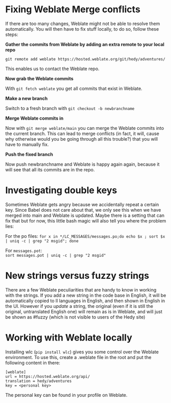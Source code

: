 # Fixing Weblate Merge conflicts

If there are too many changes, Weblate might not be able to resolve them automatically. You will then have to fix stuff locally, to do so, follow these steps:

**Gather the commits from Weblate by adding an extra remote to your local repo**

`git remote add weblate https://hosted.weblate.org/git/hedy/adventures/`

This enables us to contact the Weblate repo.

**Now grab the Weblate commits**

With `git fetch weblate` you get all commits that exist in Weblate.

**Make a new branch**

Switch to a fresh branch with `git checkout -b newbranchname`

**Merge Weblate commits in**

Now with `git merge weblate/main` you can merge the Weblate commits into the current branch. This can lead to merge conflicts (in fact, it will, cause why otherwise would you be going through all this trouble?) that you will have to manually fix.

**Push the fixed branch**

Now push newbranchname and Weblate is happy again again, because it will see that all its commits are in the repo.

# Investigating double keys

Sometimes Weblate gets angry because we accidentally repeat a certain key. Since Babel does not care about that, we only see this when we have merged into main and Weblate is updated. Maybe there is a setting that can fix that but for now, this little bash magic will also tell you where the problem lies:

For the po files:
`for x in */LC_MESSAGES/messages.po;do echo $x ; sort $x | uniq -c | grep "2 msgid"; done`

For `messages.pot`:  
`sort messages.pot | uniq -c | grep "2 msgid"`

# New strings versus fuzzy strings

There are a few Weblate peculiarities that are handy to know in working with the strings. If you add a new string in the code base in English, it will be automatically copied to ll languages in English, and then shown in English in the UI. However if you _update_ a string, the original (even if it is still the original, untranslated English one) will remain as is in Weblate, and will just be shown as #fuzzy (which is not visible to users of the Hedy site)

# Working with Weblate locally

Installing wlc (`pip install wlc`) gives you some control over the Weblate environment. To use this, create a .weblate file in the root and put the following content in there:

```
[weblate]
url = https://hosted.weblate.org/api/
translation = hedy/adventures
key = <personal key>
```

The personal key can be found in your profile on Weblate.

